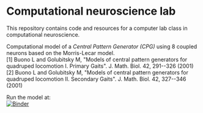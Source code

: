 # Computational neuroscience lab
This repository contains code and resources for a computer lab class in computational neuroscience.

Computational model of a *Central Pattern Generator (CPG)* using 8 coupled neurons based on the Morris-Lecar model.  
[1] Buono L and Golubitsky M, "Models of central pattern generators for quadruped locomotion I. Primary Gaits". J. Math. Biol. 42, 291--326 (2001)  
[2] Buono L and Golubitsky M, "Models of central pattern generators for quadruped locomotion II. Secondary Gaits". J. Math. Biol. 42, 327--346 (2001) 

Run the model at:  
[![Binder](https://mybinder.org/badge_logo.svg)](https://mybinder.org/v2/gh/Frederic-vW/neur3101-group2/main?filepath=prac_neur3101.ipynb)
